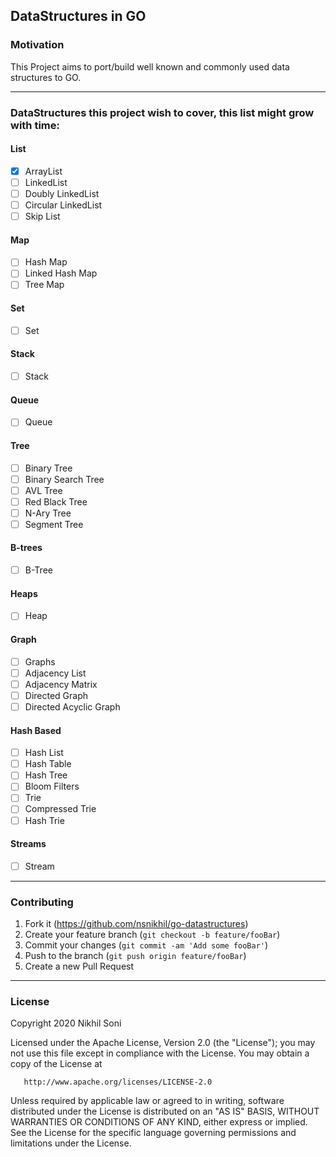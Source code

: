 ## DataStructures in GO

### Motivation

This Project aims to port/build well known and commonly used data structures to GO.

---

### DataStructures this project wish to cover, this list might grow with time:  

#### List
- [x] ArrayList
- [ ] LinkedList
- [ ] Doubly LinkedList
- [ ] Circular LinkedList
- [ ] Skip List

#### Map
- [ ] Hash Map
- [ ] Linked Hash Map
- [ ] Tree Map

#### Set
- [ ] Set

#### Stack
- [ ] Stack

#### Queue
- [ ] Queue

#### Tree
- [ ] Binary Tree
- [ ] Binary Search Tree
- [ ] AVL Tree
- [ ] Red Black Tree
- [ ] N-Ary Tree
- [ ] Segment Tree

#### B-trees
- [ ] B-Tree

#### Heaps
- [ ] Heap

#### Graph
- [ ] Graphs
- [ ] Adjacency List
- [ ] Adjacency Matrix
- [ ] Directed Graph
- [ ] Directed Acyclic Graph

#### Hash Based
- [ ] Hash List
- [ ] Hash Table
- [ ] Hash Tree
- [ ] Bloom Filters
- [ ] Trie
- [ ] Compressed Trie
- [ ] Hash Trie

#### Streams
- [ ] Stream

---

### Contributing

1. Fork it (<https://github.com/nsnikhil/go-datastructures>)
2. Create your feature branch (`git checkout -b feature/fooBar`)
3. Commit your changes (`git commit -am 'Add some fooBar'`)
4. Push to the branch (`git push origin feature/fooBar`)
5. Create a new Pull Request

---

### License

 Copyright 2020 Nikhil Soni

   Licensed under the Apache License, Version 2.0 (the "License");
   you may not use this file except in compliance with the License.
   You may obtain a copy of the License at

       http://www.apache.org/licenses/LICENSE-2.0

   Unless required by applicable law or agreed to in writing, software
   distributed under the License is distributed on an "AS IS" BASIS,
   WITHOUT WARRANTIES OR CONDITIONS OF ANY KIND, either express or implied.
   See the License for the specific language governing permissions and
   limitations under the License.